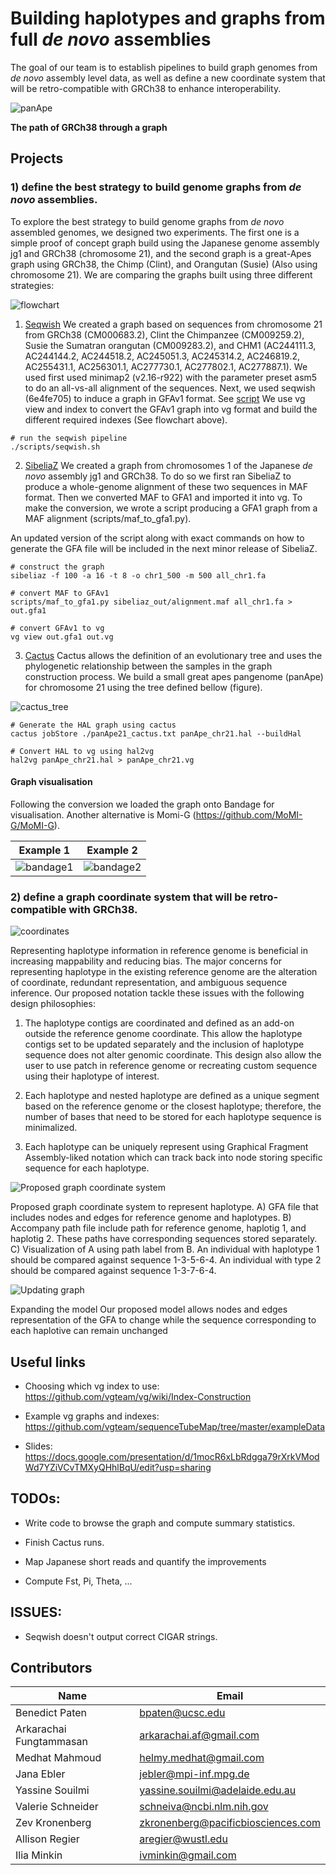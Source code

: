 # Building haplotypes and graphs from full *de novo* assemblies

The goal of our team is to establish pipelines to build graph genomes from *de novo* assembly level data, as well as define a new coordinate system that will be retro-compatible with GRCh38 to enhance interoperability.

![panApe](https://github.com/NCBI-Hackathons/TheHumanPangenome/blob/master/DS/graph/ds-vis1.png?raw=true "The path of GRCh38 through a graph")

**The path of GRCh38 through a graph**


## Projects
### 1) define the best strategy to build genome graphs from *de novo* assemblies.
To explore the best strategy to build genome graphs from *de novo* assembled genomes, we designed two experiments. The first one is a simple proof of concept graph build using the Japanese genome assembly jg1 and GRCh38 (chromosome 21), and the second graph is a great-Apes graph using GRCh38, the Chimp (Clint), and Orangutan (Susie) (Also using chromosome 21). We are comparing the graphs built using three different strategies: 

![flowchart](https://github.com/NCBI-Hackathons/TheHumanPangenome/blob/master/DS/graph/graph2xg_all.png?raw=true)

1) [Seqwish](https://github.com/ekg/seqwish)
We created a graph based on sequences from chromosome 21 from GRCh38 (CM000683.2), Clint the Chimpanzee (CM009259.2), Susie the Sumatran orangutan (CM009283.2), and CHM1 (AC244111.3, AC244144.2, AC244518.2, AC245051.3, AC245314.2, AC246819.2, AC255431.1, AC256301.1, AC277730.1, AC277802.1, AC277887.1).  We used first used minimap2 (v2.16-r922) with the parameter preset asm5 to do an all-vs-all alignment of the sequences. Next, we used seqwish (6e4fe705) to induce a graph in GFAv1 format.  See [script](https://github.com/NCBI-Hackathons/TheHumanPangenome/blob/master/DS/scripts/seqwish.sh) We use vg view and index to convert the GFAv1 graph into vg format and build the different required indexes (See flowchart above).

```
# run the seqwish pipeline
./scripts/seqwish.sh

```

2) [SibeliaZ](https://github.com/medvedevgroup/SibeliaZ)
We created a graph from chromosomes 1 of the Japanese *de novo* assembly jg1 and GRCh38.
To do so we first ran SibeliaZ to produce a whole-genome alignment of these two sequences in MAF format.
Then we converted MAF to GFA1 and imported it into vg.
To make the conversion, we wrote a script producing a GFA1 graph from a MAF alignment (scripts/maf_to_gfa1.py).

An updated version of the script along with exact commands on how to generate the GFA file will be included in the next minor release of SibeliaZ.

```
# construct the graph
sibeliaz -f 100 -a 16 -t 8 -o chr1_500 -m 500 all_chr1.fa

# convert MAF to GFAv1
scripts/maf_to_gfa1.py sibeliaz_out/alignment.maf all_chr1.fa > out.gfa1

# convert GFAv1 to vg
vg view out.gfa1 out.vg
```

3) [Cactus](https://github.com/ComparativeGenomicsToolkit/cactus)
Cactus allows the definition of an evolutionary tree and uses the phylogenetic relationship between the samples in the graph construction process. We build a small great apes pangenome (panApe) for chromosome 21 using the tree defined bellow (figure). 

![cactus_tree](https://github.com/NCBI-Hackathons/TheHumanPangenome/blob/master/DS/graph/cactus_panApe_tree.png?raw=true "Apes Tree")

```
# Generate the HAL graph using cactus
cactus jobStore ./panApe21_cactus.txt panApe_chr21.hal --buildHal

# Convert HAL to vg using hal2vg
hal2vg panApe_chr21.hal > panApe_chr21.vg
```

#### Graph visualisation 
Following the conversion we loaded the graph onto Bandage for visualisation. Another alternative is Momi-G (https://github.com/MoMI-G/MoMI-G).

| Example 1 | Example 2 |
| - | - |
| ![bandage1](https://github.com/NCBI-Hackathons/TheHumanPangenome/blob/master/DS/graph/ds-vis1.png?raw=true "panApe21_1") | ![bandage2](https://github.com/NCBI-Hackathons/TheHumanPangenome/blob/master/DS/graph/ds-vis2.png?raw=true "panApe21_2") |

### 2) define a graph coordinate system that will be retro-compatible with GRCh38.

![coordinates](https://github.com/NCBI-Hackathons/TheHumanPangenome/blob/master/DS/graph/Genome_graph_compare.png?raw=true "Apes Tree")

Representing haplotype information in reference genome is beneficial in increasing mappability and reducing bias. The major concerns for representing haplotype in the existing reference genome are the alteration of coordinate, redundant representation, and ambiguous sequence inference. Our proposed notation tackle these issues with the following design philosophies:

1) The haplotype contigs are coordinated and defined as an add-on outside the reference genome coordinate. This allow the haplotype contigs set to be updated separately and the inclusion of haplotype sequence does not alter genomic coordinate. This design also allow the user to use patch in reference genome or recreating custom sequence using their haplotype of interest.

2) Each haplotype and nested haplotype are defined as a unique segment based on the reference genome or the closest haplotype; therefore, the number of bases that need to be stored for each haplotype sequence is minimalized.

3) Each haplotype can be uniquely represent using Graphical Fragment Assembly-liked notation which can track back into node storing specific sequence for each haplotype.

![Proposed graph coordinate system](https://github.com/NCBI-Hackathons/TheHumanPangenome/blob/master/DS/graph/figure1.png)

Proposed graph coordinate system to represent haplotype. A) GFA file that includes nodes and edges for reference genome and haplotypes. B) Accompany path file include path for reference genome, haplotig 1, and haplotig 2. These paths have corresponding sequences stored separately. C) Visualization of A using path label from B. An individual with haplotype 1 should be compared against sequence 1-3-5-6-4. An individual with type 2 should be compared against sequence 1-3-7-6-4. 

![Updating graph](https://github.com/NCBI-Hackathons/TheHumanPangenome/blob/master/DS/graph/figure2.png)

Expanding the model Our proposed model allows nodes and edges representation of the GFA to change while the sequence corresponding to each haplotive can remain unchanged 



## Useful links

- Choosing which vg index to use: https://github.com/vgteam/vg/wiki/Index-Construction

- Example vg graphs and indexes: https://github.com/vgteam/sequenceTubeMap/tree/master/exampleData

- Slides: https://docs.google.com/presentation/d/1mocR6xLbRdgga79rXrkVModWd7YZiVCvTMXyQHhlBqU/edit?usp=sharing

## TODOs:

- Write code to browse the graph and compute summary statistics.

- Finish Cactus runs.

- Map Japanese short reads and quantify the improvements

- Compute Fst, Pi, Theta, ...

## ISSUES: 

- Seqwish doesn't output correct CIGAR strings.


## Contributors
|Name         |Email        |
| ----------- | ----------- |
| Benedict Paten | bpaten@ucsc.edu |
| Arkarachai Fungtammasan | arkarachai.af@gmail.com |
| Medhat Mahmoud | helmy.medhat@gmail.com |
| Jana Ebler |jebler@mpi-inf.mpg.de |
| Yassine Souilmi | yassine.souilmi@adelaide.edu.au |
| Valerie Schneider | schneiva@ncbi.nlm.nih.gov |
| Zev Kronenberg | zkronenberg@pacificbiosciences.com |
| Allison Regier | aregier@wustl.edu |
| Ilia Minkin | ivminkin@gmail.com |
